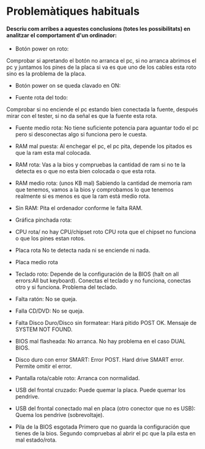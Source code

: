# Problemàtiques habituals
#### Descriu com arribes a aquestes conclusions (totes les possibilitats) en analitzar el comportament d'un ordinador:

- Botón power on roto:

Comprobar si apretando el botón no arranca el pc, si no arranca abrimos el pc y juntamos los pines de la placa si va es que uno de los cables esta roto sino es la problema de la placa.

- Botón power on se queda clavado en ON:
 
- Fuente rota del todo:

Comprobar si no enciende el pc estando bien conectada la fuente, después mirar con el tester, si no da señal es que la fuente esta rota.

- Fuente medio rota:
No tiene suficiente potencia para aguantar todo el pc pero si desconectas algo si funciona pero le cuesta.

- RAM mal puesta:
Al enchegar el pc, el pc pita, depende los pitados es que la ram esta mal colocada. 

- RAM rota:
Vas a la bios y compruebas la cantidad de ram si no te la detecta es o que no esta bien colocada o que esta rota.

- RAM medio rota: (unos KB mal)
Sabiendo la cantidad de memoria ram que tenemos, vamos a la bios y comprobamos lo que tenemos realmente si es menos es que la ram está medio rota.

- Sin RAM:
Pita el ordenador conforme le falta RAM. 

- Gráfica pinchada rota:

- CPU rota/ no hay CPU/chipset roto
CPU rota que el chipset no funciona o que los pines estan rotos.

- Placa rota
No te detecta nada ni se enciende ni nada.

- Placa medio rota

- Teclado roto: Depende de la configuración de la BIOS (halt on all errors:All but keyboard).
Conectas el teclado y no funciona, conectas otro y si funciona. Problema del teclado.

- Falta ratón: No se queja.

- Falla CD/DVD: No se queja.
- Falta Disco Duro/Disco sin formatear: Hará pitido POST OK. Mensaje de SYSTEM NOT FOUND.
- BIOS mal flasheada: No arranca. No hay problema en el caso DUAL BIOS.
- Disco duro con error SMART: Error POST. Hard drive SMART error. Permite omitir el error.
- Pantalla rota/cable roto: Arranca con normalidad.
- USB del frontal cruzado: Puede quemar la placa. Puede quemar los pendrive.
- USB del frontal conectado mal en placa (otro conector que no es USB): Quema los pendrive (sobrevoltaje).

- Pila de la BIOS esgotada
Primero que no guarda la configuración que tienes de la bios. 
Segundo compruebas al abrir el pc que la pila esta en mal estado/rota.





